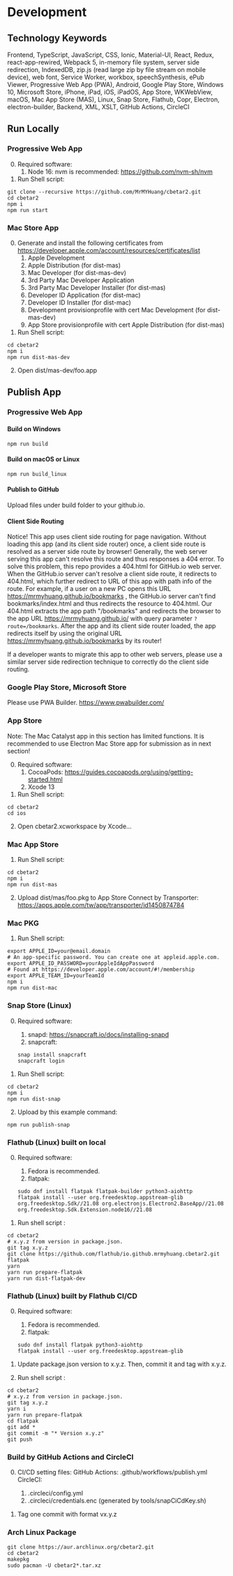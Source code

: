 # Development

## Technology Keywords
Frontend, TypeScript, JavaScript, CSS, Ionic, Material-UI, React, Redux, react-app-rewired, Webpack 5, in-memory file system, server side redirection, IndexedDB, zip.js (read large zip by file stream on mobile device), web font, Service Worker, workbox, speechSynthesis, ePub Viewer, Progressive Web App (PWA), Android, Google Play Store, Windows 10, Microsoft Store, iPhone, iPad, iOS, iPadOS, App Store, WKWebView, macOS, Mac App Store (MAS), Linux, Snap Store, Flathub, Copr, Electron, electron-builder, Backend, XML, XSLT, GitHub Actions, CircleCI

## Run Locally
### Progressive Web App
0. Required software:
    1. Node 16: nvm is recommended: https://github.com/nvm-sh/nvm
1. Run Shell script:
```
git clone --recursive https://github.com/MrMYHuang/cbetar2.git
cd cbetar2
npm i
npm run start
```

### Mac Store App
0. Generate and install the following certificates from https://developer.apple.com/account/resources/certificates/list
   1. Apple Development
   2. Apple Distribution (for dist-mas)
   3. Mac Developer (for dist-mas-dev)
   4. 3rd Party Mac Developer Application
   5. 3rd Party Mac Developer Installer (for dist-mas)
   6. Developer ID Application (for dist-mac)
   7. Developer ID Installer (for dist-mac)
   8. Development provisionprofile with cert Mac Development (for dist-mas-dev)
   9. App Store provisionprofile with cert Apple Distribution (for dist-mas)
1. Run Shell script:
```
cd cbetar2
npm i
npm run dist-mas-dev
```
2. Open dist/mas-dev/foo.app

## Publish App
### Progressive Web App
#### Build on Windows
```
npm run build
```
#### Build on macOS or Linux
```
npm run build_linux
```
#### Publish to GitHub
Upload files under build folder to your github.io.

#### Client Side Routing
Notice! This app uses client side routing for page navigation. Without loading this app (and its client side router) once, a client side route is resolved as a server side route by browser! Generally, the web server serving this app can't resolve this route and thus responses a 404 error. To solve this problem, this repo provides a 404.html for GitHub.io web server. When the GitHub.io server can't resolve a client side route, it redirects to 404.html, which further redirect to URL of this app with path info of the route. For example, if a user on a new PC opens this URL
https://mrmyhuang.github.io/bookmarks
, the GitHub.io server can't find bookmarks/index.html and thus redirects the resource to 404.html. Our 404.html extracts the app path "/bookmarks" and redirects the browser to the app URL https://mrmyhuang.github.io/ with query parameter `?route=/bookmarks`. After the app and its client side router loaded, the app redirects itself by using the original URL https://mrmyhuang.github.io/bookmarks by its router!

If a developer wants to migrate this app to other web servers, please use a similar server side redirection technique to correctly do the client side routing.

### Google Play Store, Microsoft Store
Please use PWA Builder.
https://www.pwabuilder.com/

### App Store
Note: The Mac Catalyst app in this section has limited functions. It is recommended to use Electron Mac Store app for submission as in next section!

0. Required software:
    1. CocoaPods: https://guides.cocoapods.org/using/getting-started.html
    2. Xcode 13
1. Run Shell script:
```
cd cbetar2
cd ios
```
2. Open cbetar2.xcworkspace by Xcode...

### Mac App Store
1. Run Shell script:
```
cd cbetar2
npm i
npm run dist-mas
```
2. Upload dist/mas/foo.pkg to App Store Connect by Transporter:
https://apps.apple.com/tw/app/transporter/id1450874784

### Mac PKG
1. Run Shell script:
```
export APPLE_ID=your@email.domain
# An app-specific password. You can create one at appleid.apple.com.
export APPLE_ID_PASSWORD=yourAppleIdAppPassword
# Found at https://developer.apple.com/account/#!/membership
export APPLE_TEAM_ID=yourTeamId
npm i
npm run dist-mac
```

### Snap Store (Linux)
0. Required software:
    1. snapd: https://snapcraft.io/docs/installing-snapd
    2. snapcraft:
    ```
    snap install snapcraft
    snapcraft login
    ```

1. Run Shell script:
```
cd cbetar2
npm i
npm run dist-snap
```
2. Upload by this example command:
```
npm run publish-snap
```

### Flathub (Linux) built on local
0. Required software:
    1. Fedora is recommended.
    2. flatpak:
    ```
    sudo dnf install flatpak flatpak-builder python3-aiohttp
    flatpak install --user org.freedesktop.appstream-glib org.freedesktop.Sdk//21.08 org.electronjs.Electron2.BaseApp//21.08 org.freedesktop.Sdk.Extension.node16//21.08
    ```

1. Run shell script :
```
cd cbetar2
# x.y.z from version in package.json.
git tag x.y.z
git clone https://github.com/flathub/io.github.mrmyhuang.cbetar2.git flatpak
yarn
yarn run prepare-flatpak
yarn run dist-flatpak-dev
```

### Flathub (Linux) built by Flathub CI/CD
0. Required software:
    1. Fedora is recommended.
    2. flatpak:
    ```
    sudo dnf install flatpak python3-aiohttp
    flatpak install --user org.freedesktop.appstream-glib
    ```

1. Update package.json version to x.y.z. Then, commit it and tag with x.y.z.

2. Run shell script :
```
cd cbetar2
# x.y.z from version in package.json.
git tag x.y.z
yarn i
yarn run prepare-flatpak
cd flatpak
git add *
git commit -m "* Version x.y.z"
git push
```

### Build by GitHub Actions and CircleCI
0. CI/CD setting files:
    GitHub Actions: .github/workflows/publish.yml
    CircleCI:
    1. .circleci/config.yml
    2. .circleci/credentials.enc (generated by tools/snapCiCdKey.sh)

1. Tag one commit with format vx.y.z

### Arch Linux Package
```
git clone https://aur.archlinux.org/cbetar2.git
cd cbetar2
makepkg
sudo pacman -U cbetar2*.tar.xz
```
